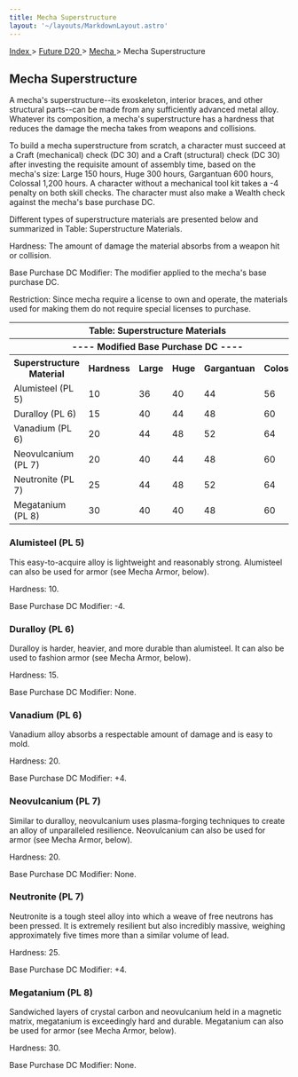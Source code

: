 ```yaml
---
title: Mecha Superstructure
layout: '~/layouts/MarkdownLayout.astro'
---
```


[ Index ](/) > [ Future D20 ](/future.d20.srd) > [ Mecha ](/future.d20.srd/mecha) > Mecha Superstructure

##  Mecha Superstructure

A mecha's superstructure--its exoskeleton, interior braces, and other
structural parts--can be made from any sufficiently advanced metal alloy.
Whatever its composition, a mecha's superstructure has a hardness that reduces
the damage the mecha takes from weapons and collisions.

To build a mecha superstructure from scratch, a character must succeed at a
Craft (mechanical) check (DC 30) and a Craft (structural) check (DC 30) after
investing the requisite amount of assembly time, based on the mecha's size:
Large 150 hours, Huge 300 hours, Gargantuan 600 hours, Colossal 1,200 hours. A
character without a mechanical tool kit takes a -4 penalty on both skill
checks. The character must also make a Wealth check against the mecha's base
purchase DC.

Different types of superstructure materials are presented below and summarized
in Table: Superstructure Materials.

Hardness: The amount of damage the material absorbs from a weapon hit or
collision.

Base Purchase DC Modifier: The modifier applied to the mecha's base purchase
DC.

Restriction: Since mecha require a license to own and operate, the materials
used for making them do not require special licenses to purchase.


<table> <tr> <th colspan="6"> Table: Superstructure Materials </th> </tr> <tr> <th colspan="6"> ---- Modified Base Purchase DC ---- </th> </tr> <tr> <th> Superstructure Material </th> <th> Hardness </th> <th> Large </th> <th> Huge </th> <th> Gargantuan </th> <th> Colossal </th> </tr> <tr> <td> Alumisteel (PL 5) </td> <td> 10 </td> <td> 36 </td> <td> 40 </td> <td> 44 </td> <td> 56 </td> </tr> <tr class="shaded"> <td> Duralloy (PL 6) </td> <td> 15 </td> <td> 40 </td> <td> 44 </td> <td> 48 </td> <td> 60 </td> </tr> <tr> <td> Vanadium (PL 6) </td> <td> 20 </td> <td> 44 </td> <td> 48 </td> <td> 52 </td> <td> 64 </td> </tr> <tr class="shaded"> <td> Neovulcanium (PL 7) </td> <td> 20 </td> <td> 40 </td> <td> 44 </td> <td> 48 </td> <td> 60 </td> </tr> <tr> <td> Neutronite (PL 7) </td> <td> 25 </td> <td> 44 </td> <td> 48 </td> <td> 52 </td> <td> 64 </td> </tr> <tr class="shaded"> <td> Megatanium (PL 8) </td> <td> 30 </td> <td> 40 </td> <td> 40 </td> <td> 48 </td> <td> 60 </td> </tr> </table>



###  Alumisteel (PL 5)

This easy-to-acquire alloy is lightweight and reasonably strong. Alumisteel
can also be used for armor (see Mecha Armor, below).

Hardness: 10.

Base Purchase DC Modifier: -4.

###  Duralloy (PL 6)

Duralloy is harder, heavier, and more durable than alumisteel. It can also be
used to fashion armor (see Mecha Armor, below).

Hardness: 15.

Base Purchase DC Modifier: None.

###  Vanadium (PL 6)

Vanadium alloy absorbs a respectable amount of damage and is easy to mold.

Hardness: 20.

Base Purchase DC Modifier: +4.

###  Neovulcanium (PL 7)

Similar to duralloy, neovulcanium uses plasma-forging techniques to create an
alloy of unparalleled resilience. Neovulcanium can also be used for armor (see
Mecha Armor, below).

Hardness: 20.

Base Purchase DC Modifier: None.

###  Neutronite (PL 7)

Neutronite is a tough steel alloy into which a weave of free neutrons has been
pressed. It is extremely resilient but also incredibly massive, weighing
approximately five times more than a similar volume of lead.

Hardness: 25.

Base Purchase DC Modifier: +4.

###  Megatanium (PL 8)

Sandwiched layers of crystal carbon and neovulcanium held in a magnetic
matrix, megatanium is exceedingly hard and durable. Megatanium can also be
used for armor (see Mecha Armor, below).

Hardness: 30.

Base Purchase DC Modifier: None.

